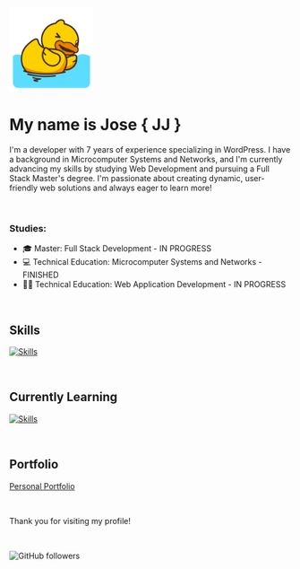 <img src="/hi.gif" width="150" height="auto">

# My name is Jose { JJ }

I'm a developer with 7 years of experience specializing in WordPress. I have a background in Microcomputer Systems and Networks, and I'm currently advancing my skills by studying Web Development and pursuing a Full Stack Master's degree. I'm passionate about creating dynamic, user-friendly web solutions and always eager to learn more!

<br>

### Studies:

- 🎓 Master: Full Stack Development - IN PROGRESS
- 💻 Technical Education: Microcomputer Systems and Networks - FINISHED
- 👨‍💻 Technical Education: Web Application Development - IN PROGRESS

<br>

## Skills 

[![Skills](https://skillicons.dev/icons?i=js,html,css,visualstudio,vite,wordpress,npm,github)](https://skillicons.dev)

<br>

## Currently Learning
[![Skills](https://skillicons.dev/icons?i=react,ts,angular,bootstrap,mysql,mongodb,java,php)](https://skillicons.dev)

<br>

## Portfolio
[Personal Portfolio](https://jjportfolioweb.netlify.app/) 

<br>

Thank you for visiting my profile!

<br>

![GitHub followers](https://img.shields.io/github/followers/JJandula)
